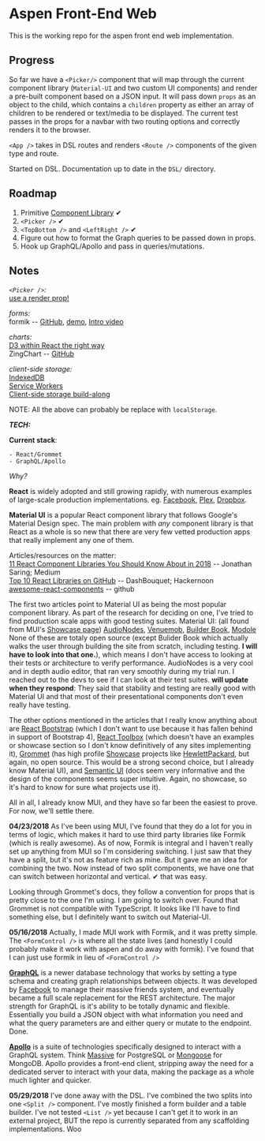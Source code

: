 # Aspen Front-End Web

This is the working repo for the aspen front end web implementation.

## Progress

So far we have a `<Picker/>` component that will map through the current component library (`Material-UI` and two custom UI components) and render a pre-built component based on a JSON input. It will pass down `props` as an object to the child, which contains a `children` property as either an array of children to be rendered or text/media to be displayed. The current test passes in the props for a navbar with two routing options and correctly renders it to the browser.

`<App />` takes in DSL routes and renders `<Route />` components of the given type and route.

Started on DSL. Documentation up to date in the `DSL/` directory.

## Roadmap

1. Primitive [Component Library](./src/components) ✔
2. `<Picker />` ✔
3. `<TopBottom />` and `<LeftRight />` ✔
4. Figure out how to format the Graph queries to be passed down in props.
5. Hook up GraphQL/Apollo and pass in queries/mutations.

## Notes

*`<Picker />`:*\
[use a render prop!](https://cdb.reacttraining.com/use-a-render-prop-50de598f11ce)

*forms:*\
formik -- [GitHub](https://github.com/jaredpalmer/formik?utm_source=mybridge&utm_medium=blog&utm_campaign=read_more), [demo](https://codesandbox.io/s/zKrK5YLDZ), [Intro video](https://www.youtube.com/watch?v=-tDy7ds0dag&feature=youtu.be&t=33s)

*charts:*\
[D3 within React the right way](https://oli.me.uk/2015/09/09/d3-within-react-the-right-way/)\
ZingChart -- [GitHub](https://github.com/zingchart/ZingChart-React)

*client-side storage:*\
[IndexedDB](https://developer.mozilla.org/en-US/docs/Web/API/IndexedDB_API)\
[Service Workers](https://developer.mozilla.org/en-US/docs/Web/API/Service_Worker_API)\
[Client-side storage build-along](https://developer.mozilla.org/en-US/docs/Learn/JavaScript/Client-side_web_APIs/Client-side_storage)

NOTE: All the above can probably be replace with `localStorage`.

***TECH:***

**Current stack**:

    - React/Grommet
    - GraphQL/Apollo

*Why?*

**React** is widely adopted and still growing rapidly, with numerous examples of large-scale production implementations. eg. [Facebook](https://www.facebook.com), [Plex](https://www.plex.tv), [Dropbox](https://www.dropbox.com).

**Material UI** is a popular React component library that follows Google's Material Design spec. The main problem with *any* component library is that React as a whole is so new that there are very few vetted production apps that really implement any one of them.

Articles/resources on the matter:\
[11 React Component Libraries You Should Know About in 2018](https://blog.bitsrc.io/11-react-component-libraries-you-should-know-178eb1dd6aa4) -- Jonathan Saring; Medium\
[Top 10 React Libraries on GitHub](https://hackernoon.com/top-10-react-libraries-on-github-ebf730e7ac25) -- DashBouquet; Hackernoon\
[awesome-react-components](https://github.com/brillout/awesome-react-components#ui-frameworks) -- github

The first two articles point to Material UI as being the most popular component library. As part of the research for deciding on one, I've tried to find production scale apps with good testing suites.
    Material UI: (all found from MUI's [Showcase page](https://material-ui-next.com/discover-more/showcase/)) [AudioNodes](http://audionodes.com), [Venuemob](https://venuemob.com.au), [Builder Book](https://builderbook.org/), [Modole](https://en.modole.io)
None of these are totaly open source (except Bulider Book which actually walks the user through building the site from scratch, including testing. **I will have to look into that one.**), which means I don't have access to looking at their tests or architecture to verify performance. AudioNodes is a very cool and in depth audio editor, that ran very smoothly during my trial run. I reached out to the devs to see if I can look at their test suites. **will update when they respond**: They said that stability and testing are really good with Material UI and that most of their presentational components don't even really have testing.

The other options mentioned in the articles that I really know anything about are [React Bootstrap](https://react-bootstrap.github.io/) (which I don't want to use because it has fallen behind in support of Bootstrap 4), [React Toolbox](http://react-toolbox.io) (which doesn't have an examples or showcase section so I don't know definitively of any sites implementing it), [Grommet](http://grommet.io) (has high profile [Showcase](http://grommet.io/docs/showcase/) projects like [HewlettPackard](https://www.labs.hpe.com/), but again, no open source. This would be a strong second choice, but I already know Material UI), and [Semantic UI](https://react.semantic-ui.com/introduction) (docs seem very informative and the design of the components seems super intuitive. Again, no showcase, so it's hard to know for sure what projects use it).

All in all, I already know MUI, and they have so far been the easiest to prove. For now, we'll settle there.

**04/23/2018** As I've been using MUI, I've found that they do a lot for you in terms of logic, which makes it hard to use third party libraries like Formik (which is really awesome). As of now, Formik is integral and I haven't really set up anything from MUI so I'm considering switching. I just saw that they have a split, but it's not as feature rich as mine. But it gave me an idea for combining the two. Now instead of two split components, we have one that can switch between horizontal and vertical. ✔ that was easy.

Looking through Grommet's docs, they follow a convention for props that is pretty close to the one I'm using. I am going to switch over. Found that Grommet is not compatible with TypeScript. It looks like I'll have to find something else, but I definitely want to switch out Material-UI.

**05/16/2018** Actually, I made MUI work with Formik, and it was pretty simple. The `<FormControl />` is where all the state lives (and honestly I could probably make it work with aspen and do away with formik). I've found that I can just use formik in lieu of `<FormControl />`

**[GraphQL](http://graphql.org/)** is a newer database technology that works by setting a type schema and creating graph relationships between objects. It was developed by [Facebook](https://code.facebook.com/projects/250682645321805/graphql/) to manage their massive friends system, and eventually became a full scale replacement for the REST architecture. The major strength for GraphQL is it's ability to be totally dynamic and flexible. Essentially you build a JSON object with what information you need and what the query parameters are and either query or mutate to the endpoint. Done.

**[Apollo](https://www.apollographql.com/)** is a suite of technologies specifically designed to interact with a GraphQL system. Think [Massive](https://github.com/dmfay/massive-js) for PostgreSQL or [Mongoose](http://mongoosejs.com/) for MongoDB. Apollo provides a front-end client, stripping away the need for a dedicated server to interact with your data, making the package as a whole much lighter and quicker.

**05/29/2018** I've done away with the DSL. I've combined the two splits into one `<Split />` component. I've mostly finished a form builder and a table builder. I've not tested `<List />` yet because I can't get it to work in an external project, BUT the repo is currently separated from any scaffolding implementations. Woo